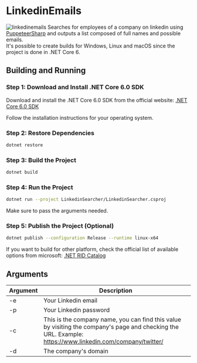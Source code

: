 # LinkedinEmails
![linkedinemails](https://user-images.githubusercontent.com/26238419/231872110-21f60d32-0f94-460e-8398-03c98ab6616c.png)
Searches for employees of a company on linkedin using [PuppeteerSharp](https://github.com/hardkoded/puppeteer-sharp) and outputs a list composed of full names and possible emails.<br />
It's possible to create builds for Windows, Linux and macOS since the project is done in .NET Core 6.

## Building and Running
### Step 1: Download and Install .NET Core 6.0 SDK

Download and install the .NET Core 6.0 SDK from the official website:
[.NET Core 6.0 SDK](https://dotnet.microsoft.com/download/dotnet/6.0)

Follow the installation instructions for your operating system.

### Step 2: Restore Dependencies
```bash
dotnet restore
```

### Step 3: Build the Project
```bash
dotnet build
```

### Step 4: Run the Project
```bash
dotnet run --project LinkedinSearcher/LinkedinSearcher.csproj
```

Make sure to pass the arguments needed.

### Step 5: Publish the Project (Optional)
```bash
dotnet publish --configuration Release --runtime linux-x64
```

If you want to build for other platform, check the official list of available options from microsoft:
[.NET RID Catalog](https://learn.microsoft.com/en-us/dotnet/core/rid-catalog)

## Arguments

| Argument | Description |
| ------------- | ------------- |
| -e | Your Linkedin email |
| -p | Your Linkedin password |
| -c | This is the company name, you can find this value by visiting the company's page and checking the URL. Example: https://www.linkedin.com/company/twitter/ |
| -d | The company's domain |
